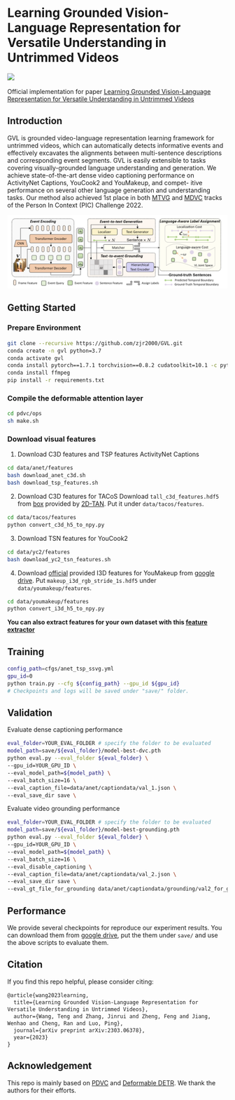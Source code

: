 # Learning Grounded Vision-Language Representation for Versatile Understanding in Untrimmed Videos

<div align=left>
<a src="https://img.shields.io/badge/arXiv-2303.06378-b31b1b.svg" href="https://arxiv.org/abs/2303.06378">
<img src="https://img.shields.io/badge/arXiv-2303.06378-b31b1b.svg">
</a>
</div>

Official implementation for paper [Learning Grounded Vision-Language Representation for Versatile Understanding in Untrimmed Videos](https://arxiv.org/abs/2303.06378)

## Introduction
GVL is grounded video-language representation learning framework for untrimmed videos, which can automatically detects informative events and effectively excavates the alignments between multi-sentence descriptions and corresponding event segments. GVL is easily extensible to tasks covering visually-grounded language understanding and generation. We
achieve state-of-the-art dense video captioning performance on ActivityNet Captions, YouCook2 and YouMakeup, and compet-
itive performance on several other language generation and understanding tasks. Our method also achieved 1st place in
both [MTVG](https://codalab.lisn.upsaclay.fr/competitions/5244) and [MDVC](https://codalab.lisn.upsaclay.fr/competitions/5102) tracks of the Person In Context (PIC) Challenge 2022.

![figures/model.png](figures/model.png)

## Getting Started
### Prepare Environment
```bash
git clone --recursive https://github.com/zjr2000/GVL.git
conda create -n gvl python=3.7
conda activate gvl
conda install pytorch==1.7.1 torchvision==0.8.2 cudatoolkit=10.1 -c pytorch
conda install ffmpeg
pip install -r requirements.txt
```
### Compile the deformable attention layer
```bash
cd pdvc/ops
sh make.sh
```
### Download visual features
1. Download C3D features and TSP features ActivityNet Captions
```bash
cd data/anet/features
bash download_anet_c3d.sh
bash download_tsp_features.sh
```

2. Download C3D features for TACoS
Download ```tall_c3d_features.hdf5``` from [box](https://rochester.app.box.com/s/8znalh6y5e82oml2lr7to8s6ntab6mav/folder/137471786054) provided by [2D-TAN](https://github.com/microsoft/VideoX/tree/master/2D-TAN). Put it under ```data/tacos/features```.

```bash
cd data/tacos/features
python convert_c3d_h5_to_npy.py
```
3. Download TSN features for YouCook2
```bash
cd data/yc2/features
bash download_yc2_tsn_features.sh
```
4. Download [official](https://github.com/AIM3-RUC/Youmakeup_Challenge2022) provided I3D features for YouMakeup from [google drive](https://drive.google.com/open?id=1cT5MKcmSmqS6xC_i2dI2wbJ3n7mdFh7o). Put ```makeup_i3d_rgb_stride_1s.hdf5``` under ```data/youmakeup/features```.
```bash
cd data/youmakeup/features
python convert_i3d_h5_to_npy.py
```
**You can also extract features for your own dataset with this [feature extractor](https://github.com/zjr2000/Untrimmed-Video-Feature-Extractor)**
## Training
```bash
config_path=cfgs/anet_tsp_ssvg.yml
gpu_id=0
python train.py --cfg ${config_path} --gpu_id ${gpu_id}
# Checkpoints and logs will be saved under "save/" folder.
```
## Validation
Evaluate dense captioning performance
```bash
eval_folder=YOUR_EVAL_FOLDER # specify the folder to be evaluated
model_path=save/${eval_folder}/model-best-dvc.pth
python eval.py --eval_folder ${eval_folder} \
--gpu_id=YOUR_GPU_ID \
--eval_model_path=${model_path} \
--eval_batch_size=16 \
--eval_caption_file=data/anet/captiondata/val_1.json \
--eval_save_dir save \
```
Evaluate video grounding performance
```bash
eval_folder=YOUR_EVAL_FOLDER # specify the folder to be evaluated
model_path=save/${eval_folder}/model-best-grounding.pth
python eval.py --eval_folder ${eval_folder} \
--gpu_id=YOUR_GPU_ID \
--eval_model_path=${model_path} \
--eval_batch_size=16 \
--eval_disable_captioning \
--eval_caption_file=data/anet/captiondata/val_2.json \
--eval_save_dir save \
--eval_gt_file_for_grounding data/anet/captiondata/grounding/val2_for_grounding.json
```
## Performance
We provide several checkpoints for reproduce our experiment results. You can download them from [google drive](https://drive.google.com/drive/folders/1vvr4kYI7xGklOdgyQU5L34W2ZxRQzspK?usp=sharing), put the them under ```save/``` and use the above scripts to evaluate them.

## Citation
If you find this repo helpful, please consider citing:
```
@article{wang2023learning,
  title={Learning Grounded Vision-Language Representation for Versatile Understanding in Untrimmed Videos},
  author={Wang, Teng and Zhang, Jinrui and Zheng, Feng and Jiang, Wenhao and Cheng, Ran and Luo, Ping},
  journal={arXiv preprint arXiv:2303.06378},
  year={2023}
}
```
## Acknowledgement
This repo is mainly based on [PDVC](https://github.com/ttengwang/PDVC) and [Deformable DETR](https://github.com/fundamentalvision/Deformable-DETR). We thank the authors for their efforts.
